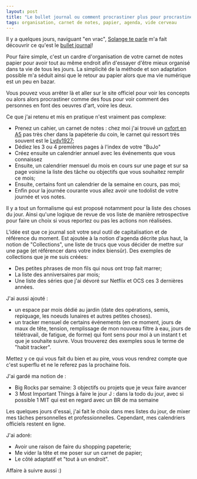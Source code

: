 ```yaml
---
layout: post
title: "Le bullet journal ou comment procrastiner plus pour procrastiner moins..."
tags: organisation, carnet de notes, papier, agenda, vide cerveau
---
```


Il y a quelques jours, naviguant "en vrac", [Solange te parle]() m'a fait découvrir ce qu'est le [bullet journal]()!

Pour faire simple, c'est un cardre d'organisation de votre carnet de notes papier pour avoir tout au même endroit afin d'essayer d'être mieux organisé dans ta vie de tous les jours. La simplicité de la méthode et son adaptation possible m'a séduit ainsi que le retour au papier alors que ma vie numérique est un peu en bazar.

Vous pouvez vous arrêter là et aller sur le site officiel pour voir les concepts ou alors alors procrastiner comme des fous pour voir comment des personnes en font des oeuvres d'art, voire les deux.

Ce que j'ai retenu et mis en pratique n'est vraiment pas complexe:
* Prenez un cahier, un carnet de notes : chez moi j'ai trouvé un [oxfort en A5]() pas très cher dans la papèterie du coin, le carnet qui ressort très souvent est le [Lvdv1927]();
* Dédiez les 3 ou 4 premières pages à l'index de votre "BuJo"
* Créez ensuite un calendrier annuel avec les événements que vous connaissez
* Ensuite, un calendrier mensuel du mois en cours sur une page et sur sa page voisine la liste des tâche ou objectifs que vous souhaitez remplir ce mois;
* Ensuite, certains font un calendrier de la semaine en cours, pas moi;
* Enfin pour la journée courante vous allez avoir une todolist de votre journée et vos notes.

Il y a tout un formalisme qui est proposé notamment pour la liste des choses du jour. Ainsi qu'une logique de revue de vos liste de manière retrospective pour faire un choix si vous reportez ou pas les actions non réalisées.

L'idée est que ce journal soit votre seul outil de capitalisation et de référence du moment. Est ajoutée à la notion d'agenda décrite plus haut, la notion de "Collections", une liste de trucs que vous décider de mettre sur une page (et référencer dans votre index biensûr). Des exemples de collections que je me suis créées:
* Des petites phrases de mon fils qui nous ont trop fait marrer;
* La liste des anniversaires par mois;
* Une liste des séries que j'ai dévoré sur Netflix et OCS ces 3 dernières années.

J'ai aussi ajouté :
* un espace par mois dédié au jardin (date des opérations, semis, repiquage, les noeuds lunaires et autres petites choses).
* un tracker mensuel de certains événements (en ce moment, jours de maux de tête, tension, remplissage de mon nouveau filtre à eau, jours de télétravail, de fatigue, de forme) qui font sens pour moi à un instant t et que je souhaite suivre. Vous trouverez des exemples sous le terme de "habit tracker".

Mettez y ce qui vous fait du bien et au pire, vous vous rendrez compte que c'est superflu et ne le referez pas la prochaine fois.

J'ai gardé ma notion de :
* Big Rocks par semaine: 3 objectifs ou projets que je veux faire avancer
* 3 Most Important Things à faire le jour J : dans la todo du jour, avec si possible 1 MIT qui est en regard avec un BR de ma semaine

Les quelques jours d'essai, j'ai fait le choix dans mes listes du jour, de mixer mes tâches personnelles et professionnelles. Cependant, mes calendriers officiels restent en ligne.

J'ai adoré:
* Avoir une raison de faire du shopping papeterie;
* Me vider la tête et me poser sur un carnet de papier;
* Le côté adaptatif et "tout à un endroit".

Affaire à suivre aussi :)
